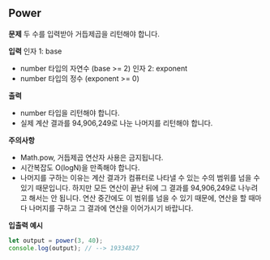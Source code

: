 ## Power

**문제**
두 수를 입력받아 거듭제곱을 리턴해야 합니다.

**입력**
인자 1: base
* number 타입의 자연수 (base >= 2)
인자 2: exponent
* number 타입의 정수 (exponent >= 0)

**출력**
* number 타입을 리턴해야 합니다.
* 실제 계산 결과를 94,906,249로 나눈 나머지를 리턴해야 합니다.

**주의사항**
* Math.pow, 거듭제곱 연산자 사용은 금지됩니다.
* 시간복잡도 O(logN)을 만족해야 합니다.
* 나머지를 구하는 이유는 계산 결과가 컴퓨터로 나타낼 수 있는 수의 범위를 넘을 수 있기 때문입니다. 
하지만 모든 연산이 끝난 뒤에 그 결과를 94,906,249로 나누려고 해서는 안 됩니다. 연산 중간에도 이 범위를 넘을 수 있기 때문에, 
연산을 할 때마다 나머지를 구하고 그 결과에 연산을 이어가시기 바랍니다.

**입출력 예시**
```js
let output = power(3, 40);
console.log(output); // --> 19334827
```


